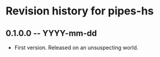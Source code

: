 # Revision history for pipes-hs

## 0.1.0.0 -- YYYY-mm-dd

* First version. Released on an unsuspecting world.

